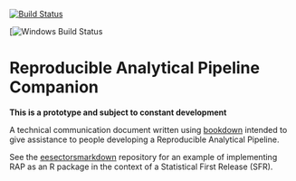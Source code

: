 [![Build Status](https://travis-ci.org/mammykins/rap-companion.svg?branch=master)](https://travis-ci.com/mammykins/rap-companion)

[![Windows Build Status]()

Reproducible Analytical Pipeline Companion
==========================================

**This is a prototype and subject to constant development**

A technical communication document written using [bookdown](https://bookdown.org/) intended to give assistance to people developing a Reproducible Analytical Pipeline.


See the
[eesectorsmarkdown](https://github.com/ukgovdatascience/eesectorsmarkdown)
repository for an example of implementing RAP as an R package in the context
of a Statistical First Release (SFR).